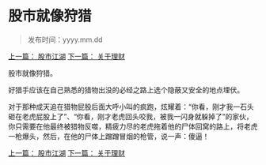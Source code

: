 # 股市就像狩猎 

> 发布时间：yyyy.mm.dd

[上一篇： 股市江湖](/social/article20)
[下一篇： 关于理财](/social/article22)

股市就像狩猎。

好猎手应该在自己熟悉的猎物出没的必经之路上选个隐蔽又安全的地点埋伏。

对于那种成天追在猎物屁股后面大呼小叫的疯跑，炫耀着：“你看，刚才我一石头砸在老虎屁股上了”、“你看，刚才老虎回头咬我，被我一闪身就躲掉了”的家伙，你只需要在他最终被猎物反噬，精疲力尽的老虎拖着他的尸体回窝的路上，将老虎一枪爆头，然后，在他的尸体上蹭蹭冒烟的枪管，说一声：傻逼！

[上一篇： 股市江湖](/social/article20)
[下一篇： 关于理财](/social/article22)